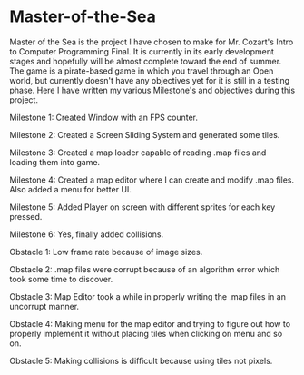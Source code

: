 # Master-of-the-Sea
Master of the Sea is the project I have chosen to make for Mr. Cozart's Intro to Computer Programming Final. It is currently in its early development stages and hopefully will be almost complete toward the end of summer. The game is a pirate-based game in which you travel through an Open world, but currently doesn't have any objectives yet for it is still in a testing phase. Here I have written my various Milestone's and objectives during this project. 

Milestone 1: Created Window with an FPS counter.                                                                                          

Milestone 2: Created a Screen Sliding System and generated some tiles.

Milestone 3: Created a map loader capable of reading .map files and loading them into game.

Milestone 4: Created a map editor where I can create and modify .map files. Also added a menu for better UI.

Milestone 5: Added Player on screen with different sprites for each key pressed.

Milestone 6: Yes, finally added collisions.

Obstacle 1: Low frame rate because of image sizes.

Obstacle 2: .map files were corrupt because of an algorithm error which took some time to discover.

Obstacle 3: Map Editor took a while in properly writing the .map files in an uncorrupt manner.

Obstacle 4: Making menu for the map editor and trying to figure out how to properly implement it without placing tiles when clicking on menu and so on.

Obstacle 5: Making collisions is difficult because using tiles not pixels.
